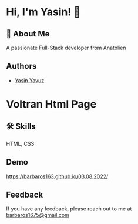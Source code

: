 
# Hi, I'm Yasin! 👋


## 🚀 About Me
A passionate Full-Stack developer from Anatolien


## Authors



- [Yasin Yavuz](https://github.com/barbaros163)



# Voltran Html Page


## 🛠 Skills
HTML, CSS


## Demo
https://barbaros163.github.io/03.08.2022/
## Feedback

If you have any feedback, please reach out to me at barbaros1675@gmail.com

